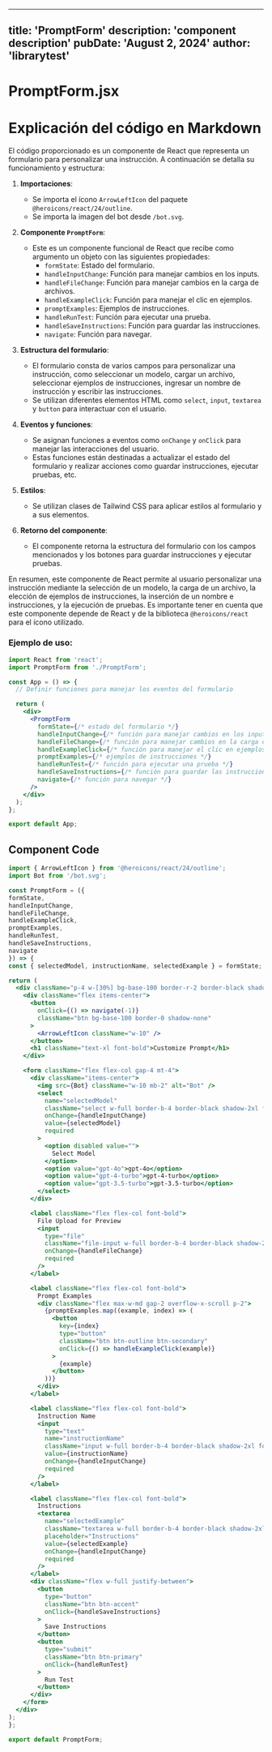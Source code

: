---
  title: 'PromptForm'
  description: 'component description'
  pubDate: 'August 2, 2024'
  author: 'librarytest'
  ---
  
  
  
  # PromptForm.jsx
  # Explicación del código en Markdown

El código proporcionado es un componente de React que representa un formulario para personalizar una instrucción. A continuación se detalla su funcionamiento y estructura:

1. **Importaciones**:
   - Se importa el ícono `ArrowLeftIcon` del paquete `@heroicons/react/24/outline`.
   - Se importa la imagen del bot desde `/bot.svg`.

2. **Componente `PromptForm`**:
   - Este es un componente funcional de React que recibe como argumento un objeto con las siguientes propiedades:
     - `formState`: Estado del formulario.
     - `handleInputChange`: Función para manejar cambios en los inputs.
     - `handleFileChange`: Función para manejar cambios en la carga de archivos.
     - `handleExampleClick`: Función para manejar el clic en ejemplos.
     - `promptExamples`: Ejemplos de instrucciones.
     - `handleRunTest`: Función para ejecutar una prueba.
     - `handleSaveInstructions`: Función para guardar las instrucciones.
     - `navigate`: Función para navegar.

3. **Estructura del formulario**:
   - El formulario consta de varios campos para personalizar una instrucción, como seleccionar un modelo, cargar un archivo, seleccionar ejemplos de instrucciones, ingresar un nombre de instrucción y escribir las instrucciones.
   - Se utilizan diferentes elementos HTML como `select`, `input`, `textarea` y `button` para interactuar con el usuario.

4. **Eventos y funciones**:
   - Se asignan funciones a eventos como `onChange` y `onClick` para manejar las interacciones del usuario.
   - Estas funciones están destinadas a actualizar el estado del formulario y realizar acciones como guardar instrucciones, ejecutar pruebas, etc.

5. **Estilos**:
   - Se utilizan clases de Tailwind CSS para aplicar estilos al formulario y a sus elementos.

6. **Retorno del componente**:
   - El componente retorna la estructura del formulario con los campos mencionados y los botones para guardar instrucciones y ejecutar pruebas.

En resumen, este componente de React permite al usuario personalizar una instrucción mediante la selección de un modelo, la carga de un archivo, la elección de ejemplos de instrucciones, la inserción de un nombre e instrucciones, y la ejecución de pruebas. Es importante tener en cuenta que este componente depende de React y de la biblioteca `@heroicons/react` para el ícono utilizado.

### Ejemplo de uso:

```jsx
import React from 'react';
import PromptForm from './PromptForm';

const App = () => {
  // Definir funciones para manejar los eventos del formulario

  return (
    <div>
      <PromptForm 
        formState={/* estado del formulario */}
        handleInputChange={/* función para manejar cambios en los inputs */}
        handleFileChange={/* función para manejar cambios en la carga de archivos */}
        handleExampleClick={/* función para manejar el clic en ejemplos */}
        promptExamples={/* ejemplos de instrucciones */}
        handleRunTest={/* función para ejecutar una prueba */}
        handleSaveInstructions={/* función para guardar las instrucciones */}
        navigate={/* función para navegar */}
      />
    </div>
  );
};

export default App;
```
  
  ## Component Code
  ```jsx
  import { ArrowLeftIcon } from '@heroicons/react/24/outline';
import Bot from '/bot.svg';

const PromptForm = ({
  formState,
  handleInputChange,
  handleFileChange,
  handleExampleClick,
  promptExamples,
  handleRunTest,
  handleSaveInstructions,
  navigate
}) => {
  const { selectedModel, instructionName, selectedExample } = formState;

  return (
    <div className="p-4 w-[30%] bg-base-100 border-r-2 border-black shadow-2xl overflow-y-scroll">
      <div className="flex items-center">
        <button
          onClick={() => navigate(-1)}
          className="btn bg-base-100 border-0 shadow-none"
        >
          <ArrowLeftIcon className="w-10" />
        </button>
        <h1 className="text-xl font-bold">Customize Prompt</h1>
      </div>

      <form className="flex flex-col gap-4 mt-4">
        <div className="items-center">
          <img src={Bot} className="w-10 mb-2" alt="Bot" />
          <select
            name="selectedModel"
            className="select w-full border-b-4 border-black shadow-2xl focus:ring-0 focus:border-black focus:border-b-4 max-w-xs"
            onChange={handleInputChange}
            value={selectedModel}
            required
          >
            <option disabled value="">
              Select Model
            </option>
            <option value="gpt-4o">gpt-4o</option>
            <option value="gpt-4-turbo">gpt-4-turbo</option>
            <option value="gpt-3.5-turbo">gpt-3.5-turbo</option>
          </select>
        </div>

        <label className="flex flex-col font-bold">
          File Upload for Preview
          <input
            type="file"
            className="file-input w-full border-b-4 border-black shadow-2xl focus:ring-0 focus:border-black focus:border-b-4 max-w-xs"
            onChange={handleFileChange}
            required
          />
        </label>

        <label className="flex flex-col font-bold">
          Prompt Examples
          <div className="flex max-w-md gap-2 overflow-x-scroll p-2">
            {promptExamples.map((example, index) => (
              <button
                key={index}
                type="button"
                className="btn btn-outline btn-secondary"
                onClick={() => handleExampleClick(example)}
              >
                {example}
              </button>
            ))}
          </div>
        </label>

        <label className="flex flex-col font-bold">
          Instruction Name
          <input
            type="text"
            name="instructionName"
            className="input w-full border-b-4 border-black shadow-2xl focus:ring-0 focus:border-black focus:border-b-4 max-w-xs"
            value={instructionName}
            onChange={handleInputChange}
            required
          />
        </label>

        <label className="flex flex-col font-bold">
          Instructions
          <textarea
            name="selectedExample"
            className="textarea w-full border-b-4 border-black shadow-2xl focus:ring-0 focus:border-black focus:border-b-4 max-w-md h-[150px]"
            placeholder="Instructions"
            value={selectedExample}
            onChange={handleInputChange}
            required
          />
        </label>
        <div className="flex w-full justify-between">
          <button
            type="button"
            className="btn btn-accent"
            onClick={handleSaveInstructions}
          >
            Save Instructions
          </button>
          <button
            type="submit"
            className="btn btn-primary"
            onClick={handleRunTest}
          >
            Run Test
          </button>
        </div>
      </form>
    </div>
  );
};

export default PromptForm;
  ```
  